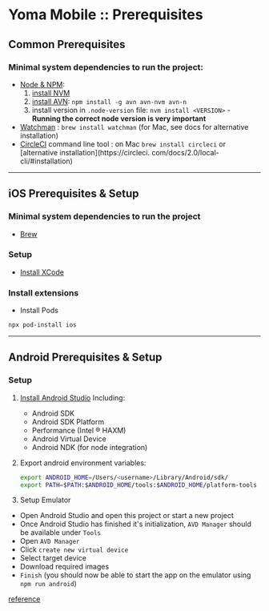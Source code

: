 # Yoma Mobile :: Prerequisites

## Common Prerequisites
### Minimal system dependencies to run the project:
- [Node & NPM](https://nodejs.org/en/):
    1. [install NVM](https://github.com/nvm-sh/nvm)
    1. [install AVN](https://github.com/wbyoung/avn): `npm install -g avn avn-nvm avn-n`
    1. install version in `.node-version` file: `nvm install <VERSION>` - **Running the correct node version is very
       important**
- [Watchman](https://facebook.github.io/watchman/) : ``brew install watchman`` (for Mac, see docs for alternative 
  installation)
- [CircleCI](https://circleci.com) command line tool : on Mac `brew install circleci` or [alternative installation](https://circleci.
  com/docs/2.0/local-cli/#installation)
  
------------
## iOS Prerequisites & Setup
### Minimal system dependencies to run the project
- [Brew](https://brew.sh/)

### Setup
- [Install XCode](https://developer.apple.com/xcode/)

### Install extensions
- Install Pods
```bash
npx pod-install ios
```

------------
## Android Prerequisites & Setup
### Setup

1. [Install Android Studio](https://developer.android.com/studio/index.html)
   Including:
    - Android SDK
    - Android SDK Platform
    - Performance (Intel ® HAXM)
    - Android Virtual Device
    - Android NDK (for node integration)

1. Export android environment variables:

    ```bash
    export ANDROID_HOME=/Users/<username>/Library/Android/sdk/
    export PATH=$PATH:$ANDROID_HOME/tools:$ANDROID_HOME/platform-tools
    ```

1. Setup Emulator

- Open Android Studio and open this project or start a new project
- Once Android Studio has finished it's initialization, ``AVD Manager`` should be available under ``Tools``
- Open ``AVD Manager``
- Click ``create new virtual device``
- Select target device
- Download required images
- ``Finish`` (you should now be able to start the app on the emulator using ``npm run android``)

[reference](https://developer.android.com/studio/run/emulator)
